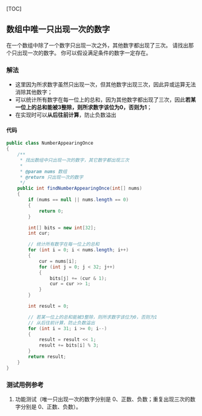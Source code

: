 [TOC]

## 数组中唯一只出现一次的数字

在一个数组中除了一个数字只出现一次之外，其他数字都出现了三次。
请找出那个只出现一次的数字。
你可以假设满足条件的数字一定存在。

### 解法
+ 这里因为所求数字虽然只出现一次，但其他数字出现三次，因此异或运算无法消除其他数字；
+ 可以统计所有数字在每一位上的总和，因为其他数字都出现了三次，因此**若某一位上的总和能被3整除，则所求数字该位为0，否则为1**；
+ 在实现时可以**从后往前计算**，防止负数溢出


#### 代码
```java
public class NumberAppearingOnce
{
    /**
     * 找出数组中只出现一次的数字，其它数字都出现三次
     *
     * @param nums 数组
     * @return 只出现一次的数字
     */
    public int findNumberAppearingOnce(int[] nums)
    {
        if (nums == null || nums.length == 0)
        {
            return 0;
        }

        int[] bits = new int[32];
        int cur;

        // 统计所有数字在每一位上的总和
        for (int i = 0; i < nums.length; i++)
        {
            cur = nums[i];
            for (int j = 0; j < 32; j++)
            {
                bits[j] += (cur & 1);
                cur = cur >> 1;
            }
        }

        int result = 0;

        // 若某一位上的总和能被3整除，则所求数字该位为0，否则为1
        // 从后往前计算，防止负数溢出
        for (int i = 31; i >= 0; i--)
        {
            result = result << 1;
            result += bits[i] % 3;
        }
        return result;
    }
}
```



### 测试用例参考
1. 功能测试（唯一只出现一次的数字分别是 0、正数、负数；重复出现三次的数字分别是 0、正数、负数）。